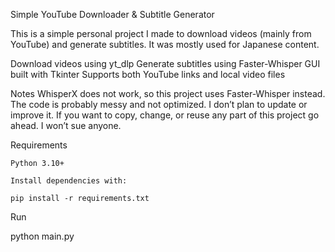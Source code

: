 Simple YouTube Downloader & Subtitle Generator

This is a simple personal project I made to download videos (mainly from YouTube) and generate subtitles.
It was mostly used for Japanese content.

 Download videos using yt_dlp
 Generate subtitles using Faster-Whisper
 GUI built with Tkinter
 Supports both YouTube links and local video files

Notes
 WhisperX does not work, so this project uses Faster-Whisper instead.
 The code is probably messy and not optimized.
 I don’t plan to update or improve it.
 If you want to copy, change, or reuse any part of this project go ahead. I won’t sue anyone.

Requirements

    Python 3.10+

    Install dependencies with:

    pip install -r requirements.txt

Run

python main.py
